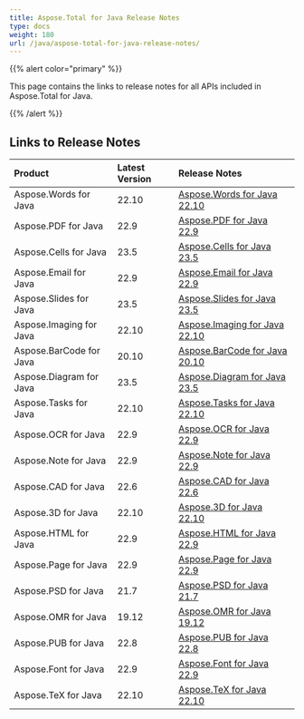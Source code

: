 ```yaml
---
title: Aspose.Total for Java Release Notes
type: docs
weight: 180
url: /java/aspose-total-for-java-release-notes/
---
```


{{% alert color="primary" %}}

This page contains the links to release notes for all APIs included in Aspose.Total for Java.

{{% /alert %}}

## **Links to Release Notes**

|**Product**|**Latest Version**|**Release Notes**|
| :- | :- | :- |
|Aspose.Words for Java|22.10|[Aspose.Words for Java 22.10](https://docs.aspose.com/words/java/aspose-words-for-java-22-10-release-notes/)|
|Aspose.PDF for Java|22.9|[Aspose.PDF for Java 22.9](https://docs.aspose.com/pdf/java/aspose-pdf-for-java-22-9-release-notes/)|
|Aspose.Cells for Java|23.5|[Aspose.Cells for Java 23.5](https://docs.aspose.com/cells/java/aspose-cells-for-java-23-5-release-notes/)|
|Aspose.Email for Java|22.9|[Aspose.Email for Java 22.9](https://docs.aspose.com/email/java/aspose-email-for-java-22-9-release-notes/)|
|Aspose.Slides for Java|23.5|[Aspose.Slides for Java 23.5](https://docs.aspose.com/slides/java/aspose-slides-for-java-23-5-release-notes/)|
|Aspose.Imaging for Java|22.10|[Aspose.Imaging for Java 22.10](https://docs.aspose.com/imaging/java/aspose-imaging-for-java-22-10-release-notes/)|
|Aspose.BarCode for Java|20.10|[Aspose.BarCode for Java 20.10](https://docs.aspose.com/barcode/java/aspose-barcode-for-java-22-10-release-notes/)|
|Aspose.Diagram for Java|23.5|[Aspose.Diagram for Java 23.5](https://docs.aspose.com/diagram/java/aspose-diagram-for-java-23-5-release-notes/)|
|Aspose.Tasks for Java|22.10|[Aspose.Tasks for Java 22.10](https://docs.aspose.com/tasks/java/aspose-tasks-for-java-22-10-release-notes/)|
|Aspose.OCR for Java|22.9|[Aspose.OCR for Java 22.9](https://docs.aspose.com/ocr/java/aspose-ocr-for-java-22-9-release-notes/)|
|Aspose.Note for Java|22.9|[Aspose.Note for Java 22.9](https://docs.aspose.com/note/java/aspose-note-for-java-22-9-release-notes/)|
|Aspose.CAD for Java|22.6|[Aspose.CAD for Java 22.6](https://docs.aspose.com/cad/java/aspose-cad-for-java-22-6-release-notes/)|
|Aspose.3D for Java|22.10|[Aspose.3D for Java 22.10](https://docs.aspose.com/3d/java/aspose-3d-for-java-22-10-release-notes/)|
|Aspose.HTML for Java|22.9|[Aspose.HTML for Java 22.9](https://docs.aspose.com/html/java/aspose-html-for-java-22-9-release-notes/)|
|Aspose.Page for Java|22.9|[Aspose.Page for Java 22.9](https://docs.aspose.com/page/java/aspose-page-for-java-22-9-release-notes/)|
|Aspose.PSD for Java|21.7|[Aspose.PSD for Java 21.7](https://docs.aspose.com/psd/java/aspose-psd-for-java-21-7-release-notes/)|
|Aspose.OMR for Java|19.12|[Aspose.OMR for Java 19.12](https://docs.aspose.com/omr/java/aspose-omr-for-java-19-12-release-notes/)|
|Aspose.PUB for Java|22.8|[Aspose.PUB for Java 22.8](https://docs.aspose.com/pub/java/aspose-pub-for-java-22-8-release-notes/)|
|Aspose.Font for Java|22.9|[Aspose.Font for Java 22.9](https://docs.aspose.com/font/java/aspose-font-for-java-22-9-release-notes/)|
|Aspose.TeX for Java|22.10|[Aspose.TeX for Java 22.10](https://docs.aspose.com/tex/java/aspose-tex-for-java-22-10-release-notes/)|
